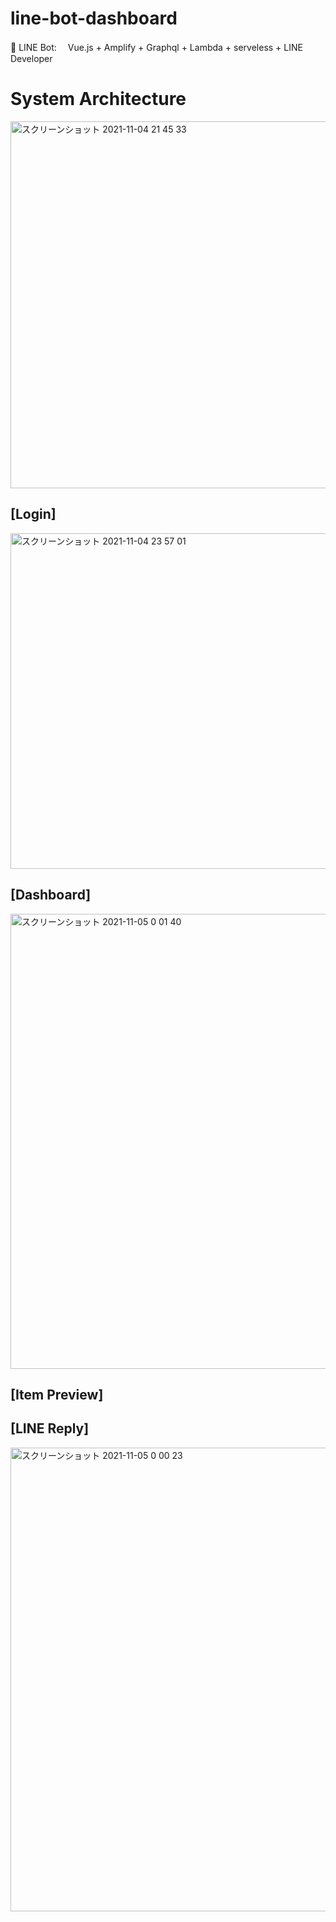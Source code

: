 # line-bot-dashboard
🤖 LINE Bot: 　Vue.js + Amplify + Graphql + Lambda + serveless + LINE Developer


# System Architecture
<img width="587" alt="スクリーンショット 2021-11-04 21 45 33" src="https://user-images.githubusercontent.com/23165804/140316305-5d842bcd-c00a-4d04-a16f-e86932e28591.png">

## [Login] <br/>
<img width="537" alt="スクリーンショット 2021-11-04 23 57 01" src="https://user-images.githubusercontent.com/23165804/140352610-96affc57-61a4-424d-a700-601b0c1e31fe.png">

## [Dashboard] <br/>
<img width="728" alt="スクリーンショット 2021-11-05 0 01 40" src="https://user-images.githubusercontent.com/23165804/140354649-42de4d85-254d-44f8-ab51-4fa87bb7e05e.png">


## [Item Preview] <br/>



## [LINE Reply] <br/>
<img width="742" alt="スクリーンショット 2021-11-05 0 00 23" src="https://user-images.githubusercontent.com/23165804/140354874-d9b6fe82-f95a-4784-baad-917f65f59edd.png">
